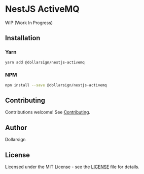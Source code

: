 # NestJS ActiveMQ

WIP (Work In Progress)

## Installation

### Yarn

```bash
yarn add @dollarsign/nestjs-activemq
```

### NPM

```bash
npm install --save @dollarsign/nestjs-activemq
```

## Contributing

Contributions welcome! See [Contributing](CONTRIBUTING.md).

## Author

Dollarsign

## License

Licensed under the MIT License - see the [LICENSE](LICENSE) file for details.
